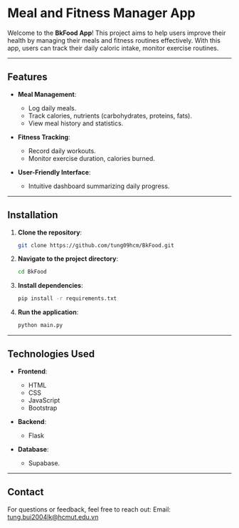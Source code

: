 # Meal and Fitness Manager App

Welcome to the **BkFood App**! This project aims to help users improve their health by managing their meals and fitness routines effectively. With this app, users can track their daily caloric intake, monitor exercise routines.

---

## Features

- **Meal Management**:
  - Log daily meals.
  - Track calories, nutrients (carbohydrates, proteins, fats).
  - View meal history and statistics.

- **Fitness Tracking**:
  - Record daily workouts.
  - Monitor exercise duration, calories burned.

- **User-Friendly Interface**:
  - Intuitive dashboard summarizing daily progress.

---

## Installation

1. **Clone the repository**:
   ```bash
   git clone https://github.com/tung09hcm/BkFood.git
   ```

2. **Navigate to the project directory**:
   ```bash
   cd BkFood
   ```

3. **Install dependencies**:
   ```bash
   pip install -r requirements.txt
   ```

4. **Run the application**:
   ```bash
   python main.py
   ```

---

## Technologies Used

- **Frontend**:
  - HTML
  - CSS
  - JavaScript
  - Bootstrap

- **Backend**:
  - Flask

- **Database**:
  - Supabase.
---

## Contact

For questions or feedback, feel free to reach out: Email: tung.bui2004lk@hcmut.edu.vn
